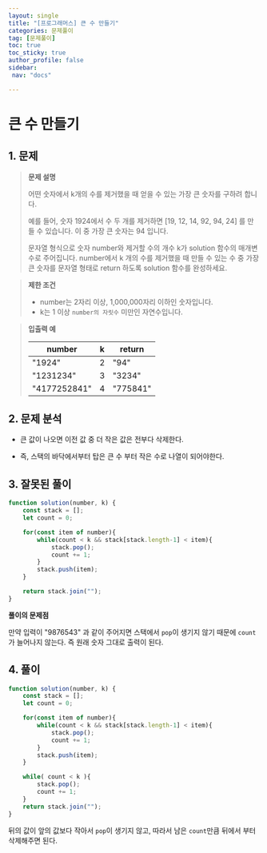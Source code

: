 ```yaml
---
layout: single
title: "[프로그래머스] 큰 수 만들기"
categories: 문제풀이
tag: [문제풀이]
toc: true
toc_sticky: true
author_profile: false
sidebar:
 nav: "docs"

---
```


# 큰 수 만들기

## 1. 문제

> **문제 설명**
> 
> 어떤 숫자에서 k개의 수를 제거했을 때 얻을 수 있는 가장 큰 숫자를 구하려 합니다.
> 
> 예를 들어, 숫자 1924에서 수 두 개를 제거하면 [19, 12, 14, 92, 94, 24] 를 만들 수 있습니다. 이 중 가장 큰 숫자는 94 입니다.
> 
> 문자열 형식으로 숫자 number와 제거할 수의 개수 k가 solution 함수의 매개변수로 주어집니다. number에서 k 개의 수를 제거했을 때 만들 수 있는 수 중 가장 큰 숫자를 문자열 형태로 return 하도록 solution 함수를 완성하세요.

> **제한 조건**
> 
> - number는 2자리 이상, 1,000,000자리 이하인 숫자입니다.
> - k는 1 이상 `number의 자릿수` 미만인 자연수입니다.

> **입출력 예**
> 
> | number       | k   | return   |
> | ------------ | --- | -------- |
> | "1924"       | 2   | "94"     |
> | "1231234"    | 3   | "3234"   |
> | "4177252841" | 4   | "775841" |

## 2. 문제 분석

- 큰 값이 나오면 이전 값 중 더 작은 값은 전부다 삭제한다.

- 즉, 스택의 바닥에서부터 탑은 큰 수 부터 작은 수로 나열이 되어야한다.

## 3. 잘못된 풀이

```js
function solution(number, k) {
    const stack = [];
    let count = 0;

    for(const item of number){
        while(count < k && stack[stack.length-1] < item){
            stack.pop();
            count += 1;
        }
        stack.push(item);
    }

    return stack.join("");
}
```

**풀이의 문제점**

만약 입력이 "9876543" 과 같이 주어지면 스택에서 `pop`이 생기지 않기 때문에 `count`가 늘어나지 않는다. 즉 원래 숫자 그대로 출력이 된다.

## 4. 풀이

```js
function solution(number, k) {
    const stack = [];
    let count = 0;

    for(const item of number){
        while(count < k && stack[stack.length-1] < item){
            stack.pop();
            count += 1;
        }
        stack.push(item);
    }

    while( count < k ){
        stack.pop();
        count += 1;
    }
    return stack.join("");
}
```

뒤의 값이 앞의 값보다 작아서 `pop`이 생기지 않고, 따라서 남은 `count`만큼 뒤에서 부터 삭제해주면 된다.

